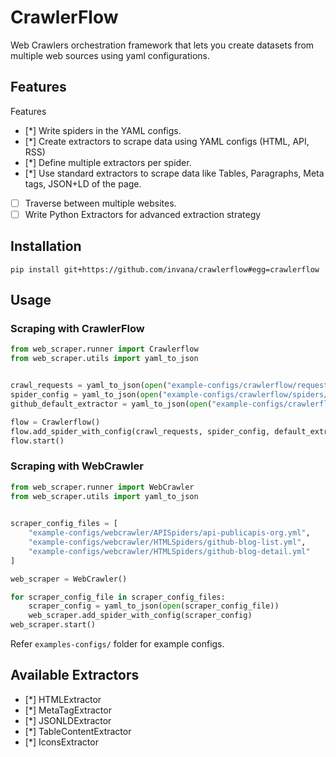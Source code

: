 # CrawlerFlow 

Web Crawlers orchestration framework that lets you create datasets from multiple web sources using yaml configurations.

## Features

Features
- [*] Write spiders in the YAML configs.
- [*] Create extractors to scrape data using YAML configs (HTML, API, RSS)
- [*] Define multiple extractors per spider.
- [*] Use standard extractors to scrape data like Tables, Paragraphs, Meta tags, JSON+LD of the page.
- [ ] Traverse between multiple websites.
- [ ] Write Python Extractors for advanced extraction strategy
<!-- - [ ] JMESPath integration for JSON trasnformations -->


 ## Installation

```
pip install git+https://github.com/invana/crawlerflow#egg=crawlerflow
```

## Usage

### Scraping with CrawlerFlow
```python
from web_scraper.runner import Crawlerflow
from web_scraper.utils import yaml_to_json


crawl_requests = yaml_to_json(open("example-configs/crawlerflow/requests/github-detail-urls.yml"))
spider_config = yaml_to_json(open("example-configs/crawlerflow/spiders/default-spider.yml"))
github_default_extractor = yaml_to_json(open("example-configs/crawlerflow/extractors/github-blog-detail.yml"))

flow = Crawlerflow()
flow.add_spider_with_config(crawl_requests, spider_config, default_extractor=github_default_extractor)
flow.start()
```

### Scraping with WebCrawler

```python
from web_scraper.runner import WebCrawler
from web_scraper.utils import yaml_to_json

 
scraper_config_files = [
    "example-configs/webcrawler/APISpiders/api-publicapis-org.yml",
    "example-configs/webcrawler/HTMLSpiders/github-blog-list.yml",
    "example-configs/webcrawler/HTMLSpiders/github-blog-detail.yml"
]

web_scraper = WebCrawler()

for scraper_config_file in scraper_config_files:
    scraper_config = yaml_to_json(open(scraper_config_file))
    web_scraper.add_spider_with_config(scraper_config)
web_scraper.start()
```

Refer `examples-configs/` folder for example configs.


## Available Extractors

- [*] HTMLExtractor
- [*] MetaTagExtractor
- [*] JSONLDExtractor
- [*] TableContentExtractor
- [*] IconsExtractor
 
 